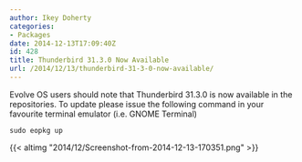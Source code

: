 ```yaml
---
author: Ikey Doherty
categories:
- Packages
date: 2014-12-13T17:09:40Z
id: 428
title: Thunderbird 31.3.0 Now Available
url: /2014/12/13/thunderbird-31-3-0-now-available/
---
```


Evolve OS users should note that Thunderbird 31.3.0 is now available in the repositories. To update please issue the following command in your favourite terminal 
emulator (i.e. GNOME Terminal)

```
sudo eopkg up
```

{{< altimg "2014/12/Screenshot-from-2014-12-13-170351.png" >}}